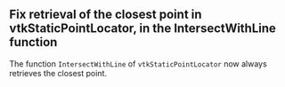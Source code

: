 ## Fix retrieval of the closest point in vtkStaticPointLocator, in the IntersectWithLine function

The function `IntersectWithLine` of `vtkStaticPointLocator` now always retrieves the closest point.
